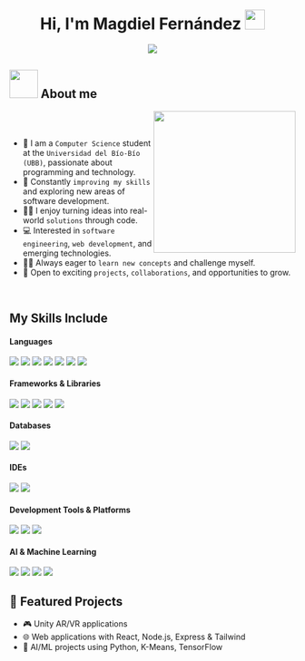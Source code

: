 <h1 align="center"><b>Hi, I'm Magdiel Fernández</b> <img src="https://media.giphy.com/media/hvRJCLFzcasrR4ia7z/giphy.gif" width="35"></h1>

<p align="center">
  <a href="https://github.com/DenverCoder1/readme-typing-svg">
    <img src="https://readme-typing-svg.herokuapp.com?font=Time+New+Roman&color=cyan&size=25&center=true&vCenter=true&width=600&height=100&lines=Passionate+Computer+Science+Student;Aspiring+Programmer+%26+Problem+Solver;Always+striving+to+improve;Exploring+new+technologies+with+enthusiasm..">
  </a>
</p>

## <picture><img src="https://github.com/7oSkaaa/7oSkaaa/blob/main/Images/about_me.gif?raw=true" width=50px></picture> About me

<picture> <img align="right" src="https://github.com/7oSkaaa/7oSkaaa/blob/main/Images/Right_Side.gif?raw=true" width=250px></picture>

<br><br>
- :school: I am a `Computer Science` student at the `Universidad del Bío-Bío (UBB)`, passionate about programming and technology.  
- :seedling: Constantly `improving my skills` and exploring new areas of software development.  
- :technologist: I enjoy turning ideas into real-world `solutions` through code.  
- :computer: Interested in `software engineering`, `web development`, and emerging technologies.  
- :student: Always eager to `learn new concepts` and challenge myself.  
- :rocket: Open to exciting `projects`, `collaborations`, and opportunities to grow.  
<br>

## My Skills Include

<h4> Languages </h4>
<span> 
  <img src="https://img.shields.io/badge/HTML5-E34F26?style=for-the-badge&logo=html5&logoColor=white">
  <img src="https://img.shields.io/badge/CSS3-1572B6?style=for-the-badge&logo=css3&logoColor=white">
  <img src="https://img.shields.io/badge/JavaScript-F7DF1E?style=for-the-badge&logo=javascript&logoColor=black">
  <img src="https://img.shields.io/badge/Python-3776AB?style=for-the-badge&logo=python&logoColor=white">
  <img src="https://img.shields.io/badge/Java-007396?style=for-the-badge&logo=java&logoColor=white">
  <img src="https://img.shields.io/badge/C-00599C?style=for-the-badge&logo=c&logoColor=white">
  <img src="https://img.shields.io/badge/C%23-6A0DAD?style=for-the-badge&logo=c-sharp&logoColor=white">
</span>

<h4> Frameworks & Libraries </h4>
<span>
  <img src="https://img.shields.io/badge/React-20232A?style=for-the-badge&logo=react&logoColor=61DAFB">
  <img src="https://img.shields.io/badge/Astro-BC52EE?style=for-the-badge&logo=astro&logoColor=white">
  <img src="https://img.shields.io/badge/Node.js-339933?style=for-the-badge&logo=node.js&logoColor=white">
  <img src="https://img.shields.io/badge/Express-000000?style=for-the-badge&logo=express&logoColor=white">
  <img src="https://img.shields.io/badge/TailwindCSS-06B6D4?style=for-the-badge&logo=tailwind-css&logoColor=white">  
</span>

<h4> Databases </h4>
<span>
  <img src="https://img.shields.io/badge/Oracle-F80000?style=for-the-badge&logo=oracle&logoColor=white">
  <img src="https://img.shields.io/badge/PostgreSQL-4169E1?style=for-the-badge&logo=postgresql&logoColor=white">
</span>

<h4> IDEs </h4>
<span>
  <img src="https://img.shields.io/badge/Visual_Studio_Code-007ACC?style=for-the-badge&logo=visualstudiocode&logoColor=white">
  <img src="https://img.shields.io/badge/Visual_Studio-5C2D91?style=for-the-badge&logo=visualstudio&logoColor=white">
</span>


<h4> Development Tools & Platforms </h4>
<span>
  <img src="https://img.shields.io/badge/Unity-000000?style=for-the-badge&logo=unity&logoColor=white">
  <img src="https://img.shields.io/badge/MATLAB-FF8000?style=for-the-badge&logo=Mathworks&logoColor=white">
  <img src="https://img.shields.io/badge/Git-F05032?style=for-the-badge&logo=git&logoColor=white">
</span>

<h4> AI & Machine Learning </h4>
<span>
  <img src="https://img.shields.io/badge/Machine%20Learning-3776AB?style=for-the-badge&logo=python&logoColor=white">
  <img src="https://img.shields.io/badge/K--Means-F7931E?style=for-the-badge&logo=scikit-learn&logoColor=white">
  <img src="https://img.shields.io/badge/Deep%20Learning-FF6F00?style=for-the-badge&logo=tensorflow&logoColor=white">
  <img src="https://img.shields.io/badge/Data%20Analysis-3776AB?style=for-the-badge&logo=python&logoColor=white">
</span>



## 🚀 Featured Projects
- 🎮 Unity AR/VR applications  
- 🌐 Web applications with React, Node.js, Express & Tailwind  
- 🤖 AI/ML projects using Python, K-Means, TensorFlow  
